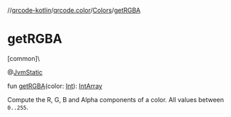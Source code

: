 //[qrcode-kotlin](../../../index.md)/[qrcode.color](../index.md)/[Colors](index.md)/[getRGBA](get-r-g-b-a.md)

# getRGBA

[common]\

@[JvmStatic](https://kotlinlang.org/api/latest/jvm/stdlib/kotlin.jvm/-jvm-static/index.html)

fun [getRGBA](get-r-g-b-a.md)(color: [Int](https://kotlinlang.org/api/latest/jvm/stdlib/kotlin/-int/index.html)): [IntArray](https://kotlinlang.org/api/latest/jvm/stdlib/kotlin/-int-array/index.html)

Compute the R, G, B and Alpha components of a color. All values between `0..255`.
